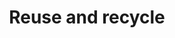 ---
layout: best-practice
title: "Reuse and recycle"
order: 14
icon: /assets/climate-icons/Icon-Building.svg
number: "14"
section: Build Mindfully

matter: |
  Zooming in on digital emissions and impact is critical 
  to building a coherent plan to start or accelerate your sustainable
  journey. Whether you manage a website, a platform or an app, there
  are different service providers, tools, and platforms to help you
  measure your impact and build a compelling pathway to
  sustainability.

do: |
  - Choose the right metrics

  Figure out whether you have the resources internally 
  to undertake an initial audit and ongoing measurement, 
  or if you may need to outsource this phase

  There are some great free tools that can help you to get started
  and measure simple web pages, such as Ecograder or Beacon -
  both powered by CO2.js. You can also get a Digital Ratings or
  Score using Sustainable Web Design or eco Index - the latter is
  available only in French.

  Other tools offer specific measurements depending on 
  your needs, such as CO2.js for websites, apps, and platforms,
  Greenspector for user scenarios or web apps, Step CI for APIs, or
  Cloud Carbon Footprint for cloud services

  You can understand the impact of existing third parties 
  with BuiltWith or Are my third parties green

  We recommend that you go with tools designed with companies
  like yours in mind that offer specialist features, such as fruggr.io,
  Verdikt, or Greenframe if you're ready to invest in 
  a comprehensive solution

  Make sure measurements include impacts from devices,
  networks, and data centers across their life cycle
  (manufacturing, distribution, usage, to end of life)


success: |
  Collective efforts to gauge and reduce ecological
  footprints

  Cross-departmental participation in green
  initiatives

consider: |
  As a product leader, it's important to recognize that your
  impact and influence can extend beyond the digital realm. As an
  example, if shipping emissions are a big chunk of the emissions
  profile of your e-commerce business, you could lower emissions
  by reducing the return rate of your physical product (by helping
  users buy the right product, at the right size, colour, specs, etc.)
  and by partnering with sustainable, electric local shipping
  companies.
  In 2022, approximately 16.5% of items purchased online were
  returned in the US. Imagine the impact you could make by
  offering a better purchasing experience! Read more on how to
  Influence your value chain and partners.
---